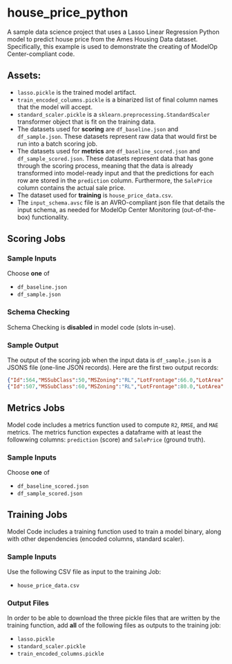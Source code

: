 # house_price_python
A sample data science project that uses a Lasso Linear Regression Python model to predict house price from the Ames Housing Data dataset. Specifically, this example is used to demonstrate the creating of ModelOp Center-compliant code.

## Assets:
- `lasso.pickle` is the trained model artifact.
- `train_encoded_columns.pickle` is a binarized list of final column names that the model will accept.
- `standard_scaler.pickle` is a `sklearn.preprocessing.StandardScaler` transformer object that is fit on the training data.
- The datasets used for **scoring** are `df_baseline.json` and `df_sample.json`. These datasets represent raw data that would first be run into a batch scoring job.
- The datasets used for **metrics** are `df_baseline_scored.json` and `df_sample_scored.json`. These datasets represent data that has gone through the scoring process, meaning that the data is already transformed into model-ready input and that the predictions for each row are stored in the `prediction` column. Furthermore, the `SalePrice` column contains the actual sale price.
- The dataset used for **training** is `house_price_data.csv`.
- The `input_schema.avsc` file is an AVRO-compliant json file that details the input schema, as needed for ModelOp Center Monitoring (out-of-the-box) functionality.


## Scoring Jobs

### Sample Inputs

Choose **one** of
 - `df_baseline.json`
 - `df_sample.json`

### Schema Checking

Schema Checking is **disabled** in model code (slots in-use).

### Sample Output

The output of the scoring job when the input data is `df_sample.json` is a JSONS file (one-line JSON records). Here are the first two output records:
```json
{"Id":564,"MSSubClass":50,"MSZoning":"RL","LotFrontage":66.0,"LotArea":21780,"Street":"Pave","Alley":null,"LotShape":"Reg","LandContour":"Lvl","Utilities":"AllPub","LotConfig":"Inside","LandSlope":"Gtl","Neighborhood":"Edwards","Condition1":"Norm","Condition2":"Norm","BldgType":"1Fam","HouseStyle":"1.5Fin","OverallQual":6,"OverallCond":7,"YearBuilt":1918,"YearRemodAdd":1950,"RoofStyle":"Gable","RoofMatl":"CompShg","Exterior1st":"Wd Sdng","Exterior2nd":"Wd Sdng","MasVnrType":"None","MasVnrArea":0.0,"ExterQual":"TA","ExterCond":"TA","Foundation":"BrkTil","BsmtQual":"Gd","BsmtCond":"TA","BsmtExposure":"Mn","BsmtFinType1":"Unf","BsmtFinSF1":0,"BsmtFinType2":"Unf","BsmtFinSF2":0,"BsmtUnfSF":1163,"TotalBsmtSF":1163,"Heating":"GasA","HeatingQC":"Ex","CentralAir":"Y","Electrical":"SBrkr","1stFlrSF":1163,"2ndFlrSF":511,"LowQualFinSF":0,"GrLivArea":1674,"BsmtFullBath":0,"BsmtHalfBath":0,"FullBath":2,"HalfBath":0,"BedroomAbvGr":4,"KitchenAbvGr":1,"KitchenQual":"TA","TotRmsAbvGrd":8,"Functional":"Typ","Fireplaces":1,"FireplaceQu":"Gd","GarageType":"Detchd","GarageYrBlt":1955.0,"GarageFinish":"Fin","GarageCars":2,"GarageArea":396,"GarageQual":"TA","GarageCond":"TA","PavedDrive":"N","WoodDeckSF":72,"OpenPorchSF":36,"EnclosedPorch":0,"3SsnPorch":0,"ScreenPorch":144,"PoolArea":0,"PoolQC":null,"Fence":null,"MiscFeature":null,"MiscVal":0,"MoSold":7,"YrSold":2008,"SaleType":"WD","SaleCondition":"Normal","SalePrice":185000}
{"Id":507,"MSSubClass":60,"MSZoning":"RL","LotFrontage":80.0,"LotArea":9554,"Street":"Pave","Alley":null,"LotShape":"IR1","LandContour":"Lvl","Utilities":"AllPub","LotConfig":"Inside","LandSlope":"Gtl","Neighborhood":"SawyerW","Condition1":"Norm","Condition2":"Norm","BldgType":"1Fam","HouseStyle":"2Story","OverallQual":8,"OverallCond":5,"YearBuilt":1993,"YearRemodAdd":1994,"RoofStyle":"Gable","RoofMatl":"CompShg","Exterior1st":"VinylSd","Exterior2nd":"VinylSd","MasVnrType":"BrkFace","MasVnrArea":125.0,"ExterQual":"Gd","ExterCond":"TA","Foundation":"PConc","BsmtQual":"Gd","BsmtCond":"TA","BsmtExposure":"No","BsmtFinType1":"GLQ","BsmtFinSF1":380,"BsmtFinType2":"Unf","BsmtFinSF2":0,"BsmtUnfSF":397,"TotalBsmtSF":777,"Heating":"GasA","HeatingQC":"Ex","CentralAir":"Y","Electrical":"SBrkr","1stFlrSF":1065,"2ndFlrSF":846,"LowQualFinSF":0,"GrLivArea":1911,"BsmtFullBath":0,"BsmtHalfBath":0,"FullBath":2,"HalfBath":1,"BedroomAbvGr":3,"KitchenAbvGr":1,"KitchenQual":"Gd","TotRmsAbvGrd":8,"Functional":"Typ","Fireplaces":1,"FireplaceQu":"TA","GarageType":"Attchd","GarageYrBlt":1993.0,"GarageFinish":"RFn","GarageCars":2,"GarageArea":471,"GarageQual":"TA","GarageCond":"TA","PavedDrive":"Y","WoodDeckSF":182,"OpenPorchSF":81,"EnclosedPorch":0,"3SsnPorch":0,"ScreenPorch":0,"PoolArea":0,"PoolQC":null,"Fence":null,"MiscFeature":null,"MiscVal":0,"MoSold":9,"YrSold":2006,"SaleType":"WD","SaleCondition":"Normal","SalePrice":215000}
```

## Metrics Jobs

Model code includes a metrics function used to compute `R2`, `RMSE`, and `MAE` metrics. The metrics function expectes a dataframe with at least the followwing columns: `prediction` (score) and `SalePrice` (ground truth).

### Sample Inputs

Choose **one** of
 - `df_baseline_scored.json`
 - `df_sample_scored.json`


## Training Jobs

Model Code includes a training function used to train a model binary, along with other dependencies (encoded columns, standard scaler).

### Sample Inputs

Use the following CSV file as input to the training Job:
 - `house_price_data.csv`

### Output Files

In order to be able to download the three pickle files that are written by the training function, add **all** of the following files as outputs to the training job:
 - `lasso.pickle`
 - `standard_scaler.pickle`
 - `train_encoded_columns.pickle`
